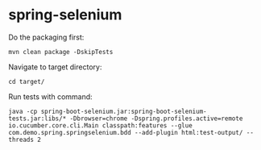 # spring-selenium

Do the packaging first:

``mvn clean package -DskipTests``

Navigate to target directory:

``cd target/``

Run tests with command:

``java -cp spring-boot-selenium.jar:spring-boot-selenium-tests.jar:libs/* -Dbrowser=chrome -Dspring.profiles.active=remote io.cucumber.core.cli.Main classpath:features --glue com.demo.spring.springselenium.bdd --add-plugin html:test-output/ --threads 2``
